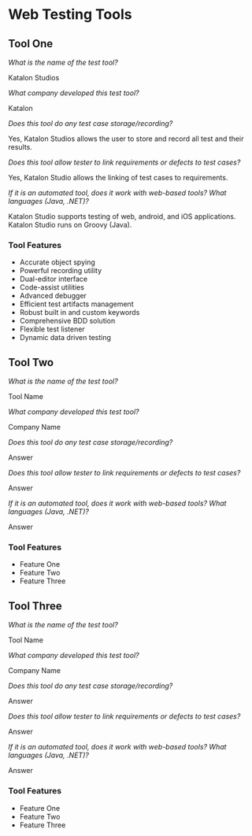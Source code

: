 # Web Testing Tools

## Tool One

_What is the name of the test tool?_ 

Katalon Studios

_What company developed this test tool?_ 

Katalon

_Does this tool do any test case storage/recording?_ 

Yes, Katalon Studios allows the user to store and record all test and their results.

_Does this tool allow tester to link requirements or defects to test cases?_ 

Yes, Katalon Studio allows the linking of test cases to requirements.

_If it is an automated tool, does it work with web-based tools? What languages (Java, .NET)?_ 

Katalon Studio supports testing of web, android, and iOS applications. Katalon Studio runs on Groovy (Java).

### Tool Features
* Accurate object spying
* Powerful recording utility
* Dual-editor interface
* Code-assist utilities
* Advanced debugger
* Efficient test artifacts management
* Robust built in and custom keywords
* Comprehensive BDD solution
* Flexible test listener
* Dynamic data driven testing

## Tool Two

_What is the name of the test tool?_ 

Tool Name

_What company developed this test tool?_ 

Company Name

_Does this tool do any test case storage/recording?_ 

Answer

_Does this tool allow tester to link requirements or defects to test cases?_ 

Answer

_If it is an automated tool, does it work with web-based tools? What languages (Java, .NET)?_ 

Answer

### Tool Features
* Feature One
* Feature Two
* Feature Three

## Tool Three

_What is the name of the test tool?_ 

Tool Name

_What company developed this test tool?_ 

Company Name

_Does this tool do any test case storage/recording?_ 

Answer

_Does this tool allow tester to link requirements or defects to test cases?_ 

Answer

_If it is an automated tool, does it work with web-based tools? What languages (Java, .NET)?_ 

Answer

### Tool Features
* Feature One
* Feature Two
* Feature Three
